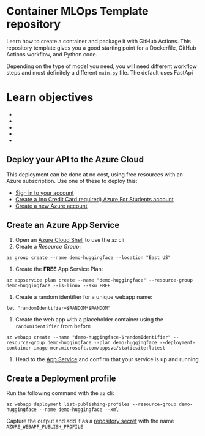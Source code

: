 # Container MLOps Template repository

Learn how to create a container and package it with GitHub Actions. This repository template gives you a good starting point for a Dockerfile, GitHub Actions workflow, and Python code.

Depending on the type of model you need, you will need different workflow steps and most definitely a different `main.py` file. The default uses FastApi

# Learn objectives

*
*
*
*
*

## Deploy your API to the Azure Cloud

This deployment can be done at no cost, using free resources with an Azure subscription. Use one of these to deploy this:

- [Sign in to your account]()
- [Create a (no Credit Card required) Azure For Students account]()
- [Create a new Azure account]()


## Create an Azure App Service

1. Open an [Azure Cloud Shell](https://shell.azure.com/?WT.mc_id=academic-0000-alfredodeza) to use the `az` cli
1. Create a *Resource Group*:
```
az group create --name demo-huggingface --location "East US"
```
1. Create the **FREE** App Service Plan:
```
az appservice plan create --name "demo-huggingface" --resource-group demo-huggingface --is-linux --sku FREE
```
1. Create a random identifier for a unique webapp name:
```
let "randomIdentifier=$RANDOM*$RANDOM"
```
1. Create the web app with a placeholder container using the `randomIdentifier` from before
```
az webapp create --name "demo-huggingface-$randomIdentifier" --resource-group demo-huggingface --plan demo-huggingface --deployment-container-image mcr.microsoft.com/appsvc/staticsite:latest
```
1. Head to the [App Service](https://portal.azure.com/#view/HubsExtension/BrowseResource/resourceType/Microsoft.Web%2Fsites) and confirm that your service is up and running


## Create a Deployment profile

Run the following command with the `az` cli:

```
az webapp deployment list-publishing-profiles --resource-group demo-huggingface --name demo-huggingface --xml
```

Capture the output and add it as a [repository secret](/../../settings/secrets/actions/new) with the name `AZURE_WEBAPP_PUBLISH_PROFILE`
